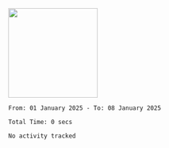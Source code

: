 <img height="180em" src="https://github-readme-stats-eight-theta.vercel.app/api?username=bkundev&show_icons=true&theme=radical&include_all_commits=true&count_private=true"/>
<!--START_SECTION:waka-->

```all_time
From: 01 January 2025 - To: 08 January 2025

Total Time: 0 secs

No activity tracked
```

<!--END_SECTION:waka-->
